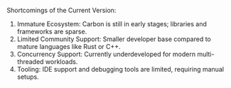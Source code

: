 Shortcomings of the Current Version:
1. Immature Ecosystem: Carbon is still in early stages; libraries and frameworks are sparse.
2. Limited Community Support: Smaller developer base compared to mature languages like Rust or C++.
3. Concurrency Support: Currently underdeveloped for modern multi-threaded workloads.
4. Tooling: IDE support and debugging tools are limited, requiring manual setups.
